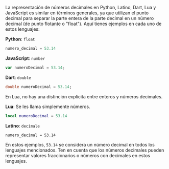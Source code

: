 La representación de números decimales en Python, Latino, Dart, Lua y JavaScript es similar en términos generales, ya que utilizan el punto decimal para separar la parte entera de la parte decimal en un número decimal (de punto flotante o "float"). Aquí tienes ejemplos en cada uno de estos lenguajes:

**Python**: `float`
```python
numero_decimal = 53.14
```

**JavaScript**: `number`
```javascript
var numeroDecimal = 53.14;
```

**Dart**: `double`
```dart
double numeroDecimal = 53.14;
```

En Lua, no hay una distinción explícita entre enteros y números decimales. 

**Lua**: Se les llama simplemente números. 
```lua
local numeroDecimal = 53.14
```

**Latino**: `decimale`
```latino
numero_decimal = 53.14
```

En estos ejemplos, `53.14` se considera un número decimal en todos los lenguajes mencionados. Ten en cuenta que los números decimales pueden representar valores fraccionarios o números con decimales en estos lenguajes.
